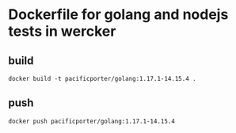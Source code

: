 # Dockerfile for golang and nodejs tests in wercker

## build

```
docker build -t pacificporter/golang:1.17.1-14.15.4 .
```

## push

```
docker push pacificporter/golang:1.17.1-14.15.4
```
